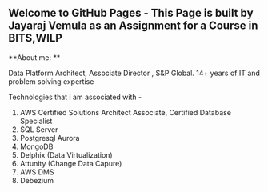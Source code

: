 ## Welcome to GitHub Pages - This Page is built by Jayaraj Vemula as an Assignment for a Course in BITS,WILP

**About me: **

Data Platform Architect, Associate Director , S&P Global.
14+ years of IT and problem solving expertise 


Technologies that i am associated with - 

1. AWS Certified Solutions Architect Associate, Certified Database Specialist
2. SQL Server 
3. Postgresql Aurora
4. MongoDB
5. Delphix (Data Virtualization)
6. Attunity (Change Data Capure)
7. AWS DMS 
8. Debezium 






